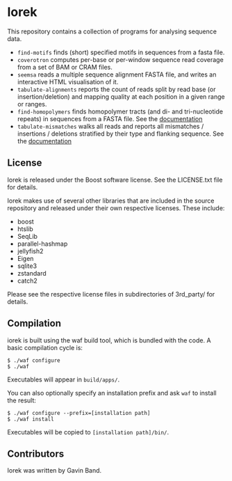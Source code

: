 # Iorek #

This repository contains a collection of programs for analysing sequence data.

- `find-motifs` finds (short) specified motifs in sequences from a fasta file.
- `coverotron` computes per-base or per-window sequence read coverage from a set of BAM or CRAM files.
- `seemsa` reads a multiple sequence alignment FASTA file, and writes an interactive HTML visualisation of it.
- `tabulate-alignments` reports the count of reads split by read base (or insertion/deletion) and mapping quality at each position in a given range or ranges.
- `find-homopolymers` finds homopolymer tracts (and di- and tri-nucleotide repeats) in sequences from a FASTA file.  See the [documentation](doc/trunk/doc/find-homopolymers.md)
- `tabulate-mismatches` walks all reads and reports all mismatches / insertions / deletions stratified by their type and flanking sequence.  See the [documentation](doc/trunk/doc/tabulate-mismatches.md)

## License ##

Iorek is released under the Boost software license.  See the LICENSE.txt file for details.

Iorek makes use of several other libraries that are included in the source repository
and released under their own respective licenses.  These include:

* boost
* htslib
* SeqLib
* parallel-hashmap
* jellyfish2
* Eigen
* sqlite3
* zstandard
* catch2

Please see the respective license files in subdirectories of 3rd_party/ for details.

## Compilation ##

iorek is built using the waf build tool, which is bundled with the code.  A basic compilation cycle is:

```
$ ./waf configure
$ ./waf
```

Executables will appear in `build/apps/`.

You can also optionally specify an installation prefix and ask `waf` to install the result:
```
$ ./waf configure --prefix=[installation path]
$ ./waf install
```

Executables will be copied to `[installation path]/bin/`.

## Contributors ##

Iorek was written by Gavin Band.
